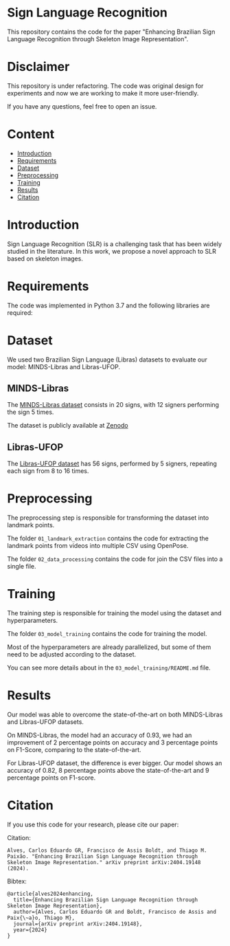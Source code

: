 # Sign Language Recognition

This repository contains the code for the paper "Enhancing Brazilian Sign Language Recognition through Skeleton Image Representation".

# Disclaimer

This repository is under refactoring. The code was original design for experiments and now we are working to make it more user-friendly.

If you have any questions, feel free to open an issue.

# Content

- [Introduction](#introduction)
- [Requirements](#requirements)
- [Dataset](#dataset)
- [Preprocessing](#preprocessing)
- [Training](#training)
- [Results](#results)
- [Citation](#citation)

# Introduction

Sign Language Recognition (SLR) is a challenging task that has been widely studied in the literature.
In this work, we propose a novel approach to SLR based on skeleton images.

# Requirements

The code was implemented in Python 3.7 and the following libraries are required:


# Dataset

We used two Brazilian Sign Language (Libras) datasets to evaluate our model: MINDS-Libras and Libras-UFOP.

## MINDS-Libras

The [MINDS-Libras dataset](https://link.springer.com/article/10.1007/s00521-021-05802-4) consists in 20 signs, with 12 signers performing the sign 5 times.

The dataset is publicly available at [Zenodo](https://zenodo.org/records/2667329)

## Libras-UFOP

The [Libras-UFOP dataset](https://www.sciencedirect.com/science/article/pii/S0957417420309143) has 56 signs, performed by 5 signers, repeating each sign from 8 to 16 times.

# Preprocessing

The preprocessing step is responsible for transforming the dataset into landmark points.

The folder `01_landmark_extraction` contains the code for extracting the landmark points from videos into multiple CSV using OpenPose.

The folder `02_data_processing` contains the code for join the CSV files into a single file.

# Training

The training step is responsible for training the model using the dataset and hyperparameters.

The folder `03_model_training` contains the code for training the model.

Most of the hyperparameters are already parallelized, but some of them need to be adjusted according to the dataset.

You can see more details about in the `03_model_training/README.md` file.


# Results

Our model was able to overcome the state-of-the-art on both MINDS-Libras and Libras-UFOP datasets.

On MINDS-Libras, the model had an accuracy of 0.93, we had an improvement of 2 percentage points on accuracy and 3 percentage points on F1-Score, comparing to the state-of-the-art.

For Libras-UFOP dataset, the difference is ever bigger. Our model shows an accuracy of 0.82, 8 percentage points above the state-of-the-art and 9 percentage points on F1-score.


# Citation

If you use this code for your research, please cite our paper:

Citation:
```
Alves, Carlos Eduardo GR, Francisco de Assis Boldt, and Thiago M. Paixão. "Enhancing Brazilian Sign Language Recognition through Skeleton Image Representation." arXiv preprint arXiv:2404.19148 (2024). 
```

Bibtex:
```
@article{alves2024enhancing,
  title={Enhancing Brazilian Sign Language Recognition through Skeleton Image Representation},
  author={Alves, Carlos Eduardo GR and Boldt, Francisco de Assis and Paix{\~a}o, Thiago M},
  journal={arXiv preprint arXiv:2404.19148},
  year={2024}
}
```

